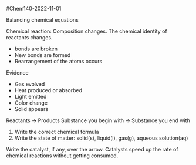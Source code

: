 #Chem140-2022-11-01

Balancing chemical equations

Chemical reaction: Composition changes.  The chemical identity of reactants changes.
 * bonds are broken
 * New bonds are formed
 * Rearrangement of the atoms occurs

Evidence
 * Gas evolved
 * Heat produced or absorbed
 * Light emitted
 * Color change
 * Solid appears

Reactants -> Products
Substance you begin with -> Substance you end with
1) Write the correct chemical formula
2) Write the state of matter: solid(s), liquid(l), gas(g), aqueous solution(aq)

Write the catalyst, if any, over the arrow.  Catalysts speed up the rate of chemical reactions without getting consumed.
